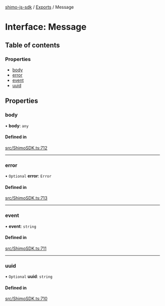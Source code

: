 [shimo-js-sdk](../README.md) / [Exports](../modules.md) / Message

# Interface: Message

## Table of contents

### Properties

- [body](Message.md#body)
- [error](Message.md#error)
- [event](Message.md#event)
- [uuid](Message.md#uuid)

## Properties

### body

• **body**: `any`

#### Defined in

[src/ShimoSDK.ts:712](https://github.com/shimohq/shimo-js-sdk/blob/35cc9e7/src/ShimoSDK.ts#L712)

___

### error

• `Optional` **error**: `Error`

#### Defined in

[src/ShimoSDK.ts:713](https://github.com/shimohq/shimo-js-sdk/blob/35cc9e7/src/ShimoSDK.ts#L713)

___

### event

• **event**: `string`

#### Defined in

[src/ShimoSDK.ts:711](https://github.com/shimohq/shimo-js-sdk/blob/35cc9e7/src/ShimoSDK.ts#L711)

___

### uuid

• `Optional` **uuid**: `string`

#### Defined in

[src/ShimoSDK.ts:710](https://github.com/shimohq/shimo-js-sdk/blob/35cc9e7/src/ShimoSDK.ts#L710)
